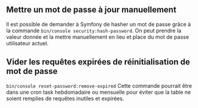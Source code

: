 ## Mettre un mot de passe à jour manuellement
Il est possible de demander à Symfony de hasher un mot de passe grâce à la commande `bin/console security:hash-password`. On peut prendre la valeur donnée et la mettre manuellement en lieu et place du mot de passe utilisateur actuel.

## Vider les requêtes expirées de réinitialisation de mot de passe
`bin/console reset-password:remove-expired`
Cette commande pourrait être dans une cron task hebdomadaire ou mensuelle pour éviter que la table ne soient remplies de requêtes inutiles et expirées.

